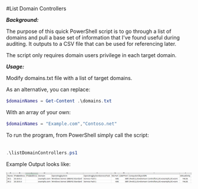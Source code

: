 #List Domain Controllers

***Background:***

The purpose of this quick PowerShell script is to go through a list of domains and pull a base set of information that I've found useful during auditing. It outputs to a CSV file that can be used for referencing later. 

The script only requires domain users privilege in each target domain.

***Usage:***

Modify domains.txt file with a list of target domains.

As an alternative, you can replace:

```PowerShell
$domainNames = Get-Content .\domains.txt
```
With an array of your own:

```PowerShell
$domainNames = "Example.com","Contoso.net"
````

To run the program, from PowerShell simply call the script:

```PowerShell

.\listDomainControllers.ps1
```

Example Output looks like:

![Example](ExampleOutput/Example.png)
